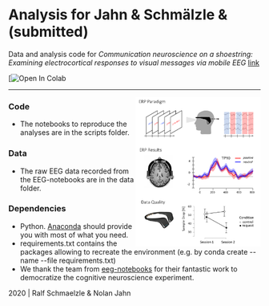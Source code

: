 Analysis for Jahn & Schmälzle & (submitted)
=============================================

Data and analysis code for  *Communication neuroscience on a shoestring: 
Examining electrocortical responses to visual messages via mobile EEG* [link](http://www.todo.pdf)

[![Open In Colab](https://colab.research.google.com/github/nomcomm/MuseERP_Nolan/blob/master/scripts/01_CN-S_Preprocessing.ipynb)

***

<img align="right" width=250px src=data/explainer_fig.png> 



### Code

-   The notebooks to reproduce the analyses are in the scripts folder.


### Data

-   The raw EEG data recorded from the EEG-notebooks are in the data folder. 

### Dependencies

-   Python. [Anaconda](http://continuum.io/downloads) should provide you with most of what you need. 
-   requirements.txt contains the packages allowing to recreate the environment (e.g. by conda create --name <env> --file requirements.txt)
-   We thank the team from [eeg-notebooks](https://github.com/NeuroTechX/eeg-notebooks) for their fantastic work to democratize the cognitive neuroscience experiment.


2020 | Ralf Schmaelzle & Nolan Jahn

